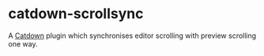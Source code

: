 # catdown-scrollsync

A [Catdown](http://github.com/zuren/catdown) plugin which synchronises editor scrolling with preview scrolling one way.